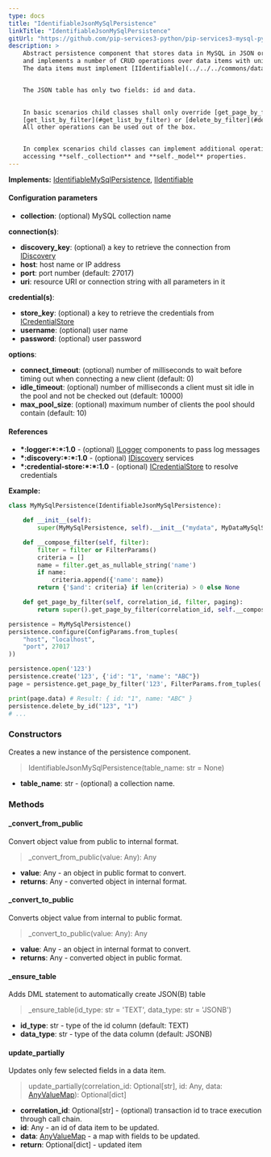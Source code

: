 ```yaml
---
type: docs
title: "IdentifiableJsonMySqlPersistence"
linkTitle: "IdentifiableJsonMySqlPersistence"
gitUrl: "https://github.com/pip-services3-python/pip-services3-mysql-python"
description: >
    Abstract persistence component that stores data in MySQL in JSON or JSONB fields
    and implements a number of CRUD operations over data items with unique ids.
    The data items must implement [IIdentifiable](../../../commons/data/iidentifiable) interface.


    The JSON table has only two fields: id and data.

    
    In basic scenarios child classes shall only override [get_page_by_filter](#get_page_by_filter),
    [get_list_by_filter](#get_list_by_filter) or [delete_by_filter](#delete_by_filter) operations with specific filter function.
    All other operations can be used out of the box. 


    In complex scenarios child classes can implement additional operations by 
    accessing **self._collection** and **self._model** properties.
---
```


**Implements:** [IdentifiableMySqlPersistence](../identifiable_mysql_persistence), [IIdentifiable](../../../commons/data/iidentifiable)


#### Configuration parameters

- **collection**: (optional) MySQL collection name

**connection(s)**:    
- **discovery_key**: (optional) a key to retrieve the connection from [IDiscovery](../../../components/connect/idiscovery)
- **host**: host name or IP address
- **port**: port number (default: 27017)
- **uri**: resource URI or connection string with all parameters in it

**credential(s)**:    
- **store_key**: (optional) a key to retrieve the credentials from [ICredentialStore](../../../components/auth/icredential_store)
- **username**: (optional) user name
- **password**: (optional) user password

**options**:
- **connect_timeout**: (optional) number of milliseconds to wait before timing out when connecting a new client (default: 0)
- **idle_timeout**: (optional) number of milliseconds a client must sit idle in the pool and not be checked out (default: 10000)
- **max_pool_size**: (optional) maximum number of clients the pool should contain (default: 10)


#### References
- **\*:logger:\*:\*:1.0** - (optional) [ILogger](../../../components/log/ilogger) components to pass log messages
- **\*:discovery:\*:\*:1.0** - (optional) [IDiscovery](../../../components/connect/idiscovery) services
- **\*:credential-store:\*:\*:1.0** - (optional) [ICredentialStore](../../../components/auth/icredential_store) to resolve credentials

**Example:**
```python
class MyMySqlPersistence(IdentifiableJsonMySqlPersistence):

    def __init__(self):
        super(MyMySqlPersistence, self).__init__("mydata", MyDataMySqlSchema())

    def __compose_filter(self, filter):
        filter = filter or FilterParams()
        criteria = []
        name = filter.get_as_nullable_string('name')
        if name:
            criteria.append({'name': name})
        return {'$and': criteria} if len(criteria) > 0 else None

    def get_page_by_filter(self, correlation_id, filter, paging):
        return super().get_page_by_filter(correlation_id, self.__compose_filter(filter), paging, None, None)

persistence = MyMySqlPersistence()
persistence.configure(ConfigParams.from_tuples(
    "host", "localhost",
    "port", 27017
))

persistence.open('123')
persistence.create('123', {'id': "1", 'name': "ABC"})
page = persistence.get_page_by_filter('123', FilterParams.from_tuples('name', 'ABC'), None)

print(page.data) # Result: { id: "1", name: "ABC" }
persistence.delete_by_id("123", "1")
# ...

```

### Constructors
Creates a new instance of the persistence component.

> IdentifiableJsonMySqlPersistence(table_name: str = None)

- **table_name**: str - (optional) a collection name.


### Methods

#### _convert_from_public
Convert object value from public to internal format.

> _convert_from_public(value: Any): Any

- **value**: Any - an object in public format to convert.
- **returns**: Any - converted object in internal format.


#### _convert_to_public
Converts object value from internal to public format.

> _convert_to_public(value: Any): Any

- **value**: Any - an object in internal format to convert.
- **returns**: Any - converted object in public format.


#### _ensure_table
Adds DML statement to automatically create JSON(B) table

> _ensure_table(id_type: str = 'TEXT', data_type: str = 'JSONB')

- **id_type**: str - type of the id column (default: TEXT)
- **data_type**: str - type of the data column (default: JSONB)


#### update_partially
Updates only few selected fields in a data item.

> update_partially(correlation_id: Optional[str], id: Any, data: [AnyValueMap](../../../commons/data/any_value_map)): Optional[dict]

- **correlation_id**: Optional[str] - (optional) transaction id to trace execution through call chain.
- **id**: Any - an id of data item to be updated.
- **data**: [AnyValueMap](../../../commons/data/any_value_map) - a map with fields to be updated.
- **return**: Optional[dict] - updated item
